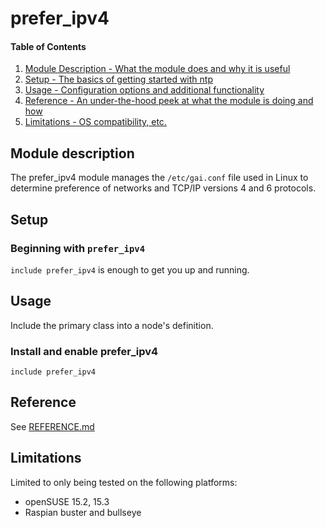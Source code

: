 # prefer_ipv4

#### Table of Contents

1. [Module Description - What the module does and why it is useful](#module-description)
1. [Setup - The basics of getting started with ntp](#setup)
1. [Usage - Configuration options and additional functionality](#usage)
1. [Reference - An under-the-hood peek at what the module is doing and how](#reference)
1. [Limitations - OS compatibility, etc.](#limitations)

<a id="module-description"></a>
## Module description

The prefer_ipv4 module manages the `/etc/gai.conf` file used in Linux to determine preference of networks and TCP/IP versions 4 and 6 protocols.

<a id="setup"></a>
## Setup

### Beginning with `prefer_ipv4`

`include prefer_ipv4` is enough to get you up and running.

<a id="usage"></a>
## Usage

Include the primary class into a node's definition.

### Install and enable prefer_ipv4

```puppet
include prefer_ipv4
```

<a id="reference"></a>
## Reference

See [REFERENCE.md](https://github.com/greeneg/tolharadys-puppet-code/blob/master/environments/modules/prefer_ipv4/REFERENCE.md)

<a id="limitations"></a>
## Limitations

Limited to only being tested on the following platforms:

- openSUSE 15.2, 15.3
- Raspian buster and bullseye
